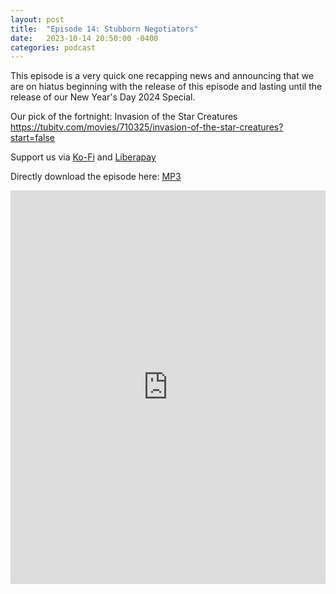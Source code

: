 ```yaml
---
layout: post
title:  "Episode 14: Stubborn Negotiators"
date:   2023-10-14 20:50:00 -0400
categories: podcast
---
```

This episode is a very quick one recapping news and announcing that we are on hiatus beginning with the release of this episode and lasting until the release of our New Year's Day 2024 Special.

Our pick of the fortnight: Invasion of the Star Creatures <https://tubitv.com/movies/710325/invasion-of-the-star-creatures?start=false>  

Support us via [Ko-Fi](https://ko-fi.com/smkellat) and [Liberapay](https://liberapay.com/smkellat)  

Directly download the episode here: [MP3](https://open.acast.com/public/streams/6410a80dec813e00110faed2/episodes/652b398f2681ee0012c09ab4.mp3)  

<iframe src="https://embed.acast.com/6410a80dec813e00110faed2?font-family=Quattrocento&font-src=https%3A%2F%2Ffonts.googleapis.com%2Fcss%3Ffamily%3DQuattrocento&feed=true" frameBorder="0" width="100%" height="630px"></iframe>
